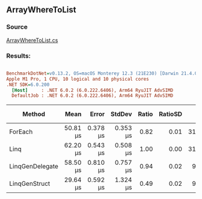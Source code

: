 ﻿## ArrayWhereToList

### Source
[ArrayWhereToList.cs](../../LinqGen.Benchmarks/Cases/ArrayWhereToList.cs)

### Results:
``` ini

BenchmarkDotNet=v0.13.2, OS=macOS Monterey 12.3 (21E230) [Darwin 21.4.0]
Apple M1 Pro, 1 CPU, 10 logical and 10 physical cores
.NET SDK=6.0.200
  [Host]     : .NET 6.0.2 (6.0.222.6406), Arm64 RyuJIT AdvSIMD
  DefaultJob : .NET 6.0.2 (6.0.222.6406), Arm64 RyuJIT AdvSIMD


```
|          Method |     Mean |    Error |   StdDev | Ratio | RatioSD |    Gen0 | Allocated | Alloc Ratio |
|---------------- |---------:|---------:|---------:|------:|--------:|--------:|----------:|------------:|
|         ForEach | 50.81 μs | 0.378 μs | 0.353 μs |  0.82 |    0.01 | 31.1890 |   64.3 KB |        1.00 |
|            Linq | 62.20 μs | 0.543 μs | 0.508 μs |  1.00 |    0.00 | 31.1279 |  64.34 KB |        1.00 |
| LinqGenDelegate | 58.50 μs | 0.810 μs | 0.757 μs |  0.94 |    0.02 |  9.5825 |  19.72 KB |        0.31 |
|   LinqGenStruct | 29.64 μs | 0.592 μs | 1.324 μs |  0.49 |    0.02 |  9.6130 |  19.72 KB |        0.31 |
